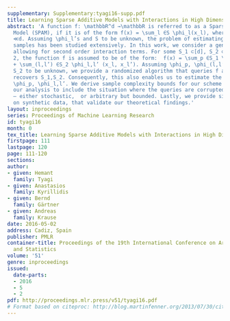 ```yaml
---
supplementary: Supplementary:tyagi16-supp.pdf
title: Learning Sparse Additive Models with Interactions in High Dimensions
abstract: 'A function f: \mathbbR^d →\mathbbR is referred to as a Sparse Additive
  Model (SPAM), if it is of the form f(x) = \sum_l ∈S \phi_l(x_l), where S ⊂[d], |S|
  ≪d. Assuming \phi_l’s and S to be unknown, the problem of estimating f from its
  samples has been studied extensively. In this work, we consider a generalized SPAM,
  allowing for second order interaction terms. For some S_1 ⊂[d], S_2 ⊂[d] \choose
  2, the function f is assumed to be of the form:  f(x) = \sum_p ∈S_1 \phi_p (x_p)
  + \sum_(l,l’) ∈S_2 \phi_l,l’ (x_l, x_l’). Assuming \phi_p, \phi_(l,l’), S_1 and
  S_2 to be unknown, we provide a randomized algorithm that queries f and exactly
  recovers S_1,S_2. Consequently, this also enables us to estimate the underlying
  \phi_p, \phi_l,l’. We derive sample complexity bounds for our scheme and also extend
  our analysis to include the situation where the queries are corrupted with noise
  – either stochastic,  or arbitrary but bounded. Lastly, we provide simulation results
  on synthetic data, that validate our theoretical findings.'
layout: inproceedings
series: Proceedings of Machine Learning Research
id: tyagi16
month: 0
tex_title: Learning Sparse Additive Models with Interactions in High Dimensions
firstpage: 111
lastpage: 120
page: 111-120
sections: 
author:
- given: Hemant
  family: Tyagi
- given: Anastasios
  family: Kyrillidis
- given: Bernd
  family: Gärtner
- given: Andreas
  family: Krause
date: 2016-05-02
address: Cadiz, Spain
publisher: PMLR
container-title: Proceedings of the 19th International Conference on Artificial Intelligence
  and Statistics
volume: '51'
genre: inproceedings
issued:
  date-parts:
  - 2016
  - 5
  - 2
pdf: http://proceedings.mlr.press/v51/tyagi16.pdf
# Format based on citeproc: http://blog.martinfenner.org/2013/07/30/citeproc-yaml-for-bibliographies/
---
```

